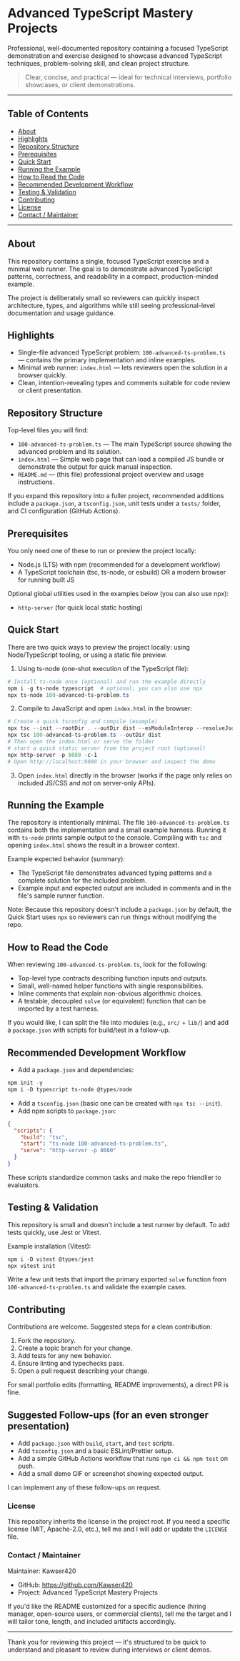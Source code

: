 # Advanced TypeScript Mastery Projects

Professional, well-documented repository containing a focused TypeScript demonstration and exercise designed to showcase advanced TypeScript techniques, problem-solving skill, and clean project structure.

> Clear, concise, and practical — ideal for technical interviews, portfolio showcases, or client demonstrations.

---

## Table of Contents

- [About](#about)
- [Highlights](#highlights)
- [Repository Structure](#repository-structure)
- [Prerequisites](#prerequisites)
- [Quick Start](#quick-start)
- [Running the Example](#running-the-example)
- [How to Read the Code](#how-to-read-the-code)
- [Recommended Development Workflow](#recommended-development-workflow)
- [Testing & Validation](#testing--validation)
- [Contributing](#contributing)
- [License](#license)
- [Contact / Maintainer](#contact--maintainer)

---

## About

This repository contains a single, focused TypeScript exercise and a minimal web runner. The goal is to demonstrate advanced TypeScript patterns, correctness, and readability in a compact, production-minded example.

The project is deliberately small so reviewers can quickly inspect architecture, types, and algorithms while still seeing professional-level documentation and usage guidance.

## Highlights

- Single-file advanced TypeScript problem: `100-advanced-ts-problem.ts` — contains the primary implementation and inline examples.
- Minimal web runner: `index.html` — lets reviewers open the solution in a browser quickly.
- Clean, intention-revealing types and comments suitable for code review or client presentation.

## Repository Structure

Top-level files you will find:

- `100-advanced-ts-problem.ts` — The main TypeScript source showing the advanced problem and its solution.
- `index.html` — Simple web page that can load a compiled JS bundle or demonstrate the output for quick manual inspection.
- `README.md` — (this file) professional project overview and usage instructions.

If you expand this repository into a fuller project, recommended additions include a `package.json`, a `tsconfig.json`, unit tests under a `tests/` folder, and CI configuration (GitHub Actions).

## Prerequisites

You only need one of these to run or preview the project locally:

- Node.js (LTS) with npm (recommended for a development workflow)
- A TypeScript toolchain (tsc, ts-node, or esbuild) OR a modern browser for running built JS

Optional global utilities used in the examples below (you can also use npx):

- `http-server` (for quick local static hosting)

## Quick Start

There are two quick ways to preview the project locally: using Node/TypeScript tooling, or using a static file preview.

1. Using ts-node (one-shot execution of the TypeScript file):

```powershell
# Install ts-node once (optional) and run the example directly
npm i -g ts-node typescript  # optional; you can also use npx
npx ts-node 100-advanced-ts-problem.ts
```

2. Compile to JavaScript and open `index.html` in the browser:

```powershell
# Create a quick tsconfig and compile (example)
npx tsc --init --rootDir . --outDir dist --esModuleInterop --resolveJsonModule --lib es2020,dom --target es2020
npx tsc 100-advanced-ts-problem.ts --outDir dist
# Then open the index.html or serve the folder
# start a quick static server from the project root (optional)
npx http-server -p 8080 -c-1
# Open http://localhost:8080 in your browser and inspect the demo
```

3. Open `index.html` directly in the browser (works if the page only relies on included JS/CSS and not on server-only APIs).

## Running the Example

The repository is intentionally minimal. The file `100-advanced-ts-problem.ts` contains both the implementation and a small example harness. Running it with `ts-node` prints sample output to the console. Compiling with `tsc` and opening `index.html` shows the result in a browser context.

Example expected behavior (summary):

- The TypeScript file demonstrates advanced typing patterns and a complete solution for the included problem.
- Example input and expected output are included in comments and in the file's sample runner function.

Note: Because this repository doesn't include a `package.json` by default, the Quick Start uses `npx` so reviewers can run things without modifying the repo.

## How to Read the Code

When reviewing `100-advanced-ts-problem.ts`, look for the following:

- Top-level type contracts describing function inputs and outputs.
- Small, well-named helper functions with single responsibilities.
- Inline comments that explain non-obvious algorithmic choices.
- A testable, decoupled `solve` (or equivalent) function that can be imported by a test harness.

If you would like, I can split the file into modules (e.g., `src/` + `lib/`) and add a `package.json` with scripts for build/test in a follow-up.

## Recommended Development Workflow

- Add a `package.json` and dependencies:

```powershell
npm init -y
npm i -D typescript ts-node @types/node
```

- Add a `tsconfig.json` (basic one can be created with `npx tsc --init`).
- Add npm scripts to `package.json`:

```json
{
  "scripts": {
    "build": "tsc",
    "start": "ts-node 100-advanced-ts-problem.ts",
    "serve": "http-server -p 8080"
  }
}
```

These scripts standardize common tasks and make the repo friendlier to evaluators.

## Testing & Validation

This repository is small and doesn't include a test runner by default. To add tests quickly, use Jest or Vitest.

Example installation (Vitest):

```powershell
npm i -D vitest @types/jest
npx vitest init
```

Write a few unit tests that import the primary exported `solve` function from `100-advanced-ts-problem.ts` and validate the example cases.

## Contributing

Contributions are welcome. Suggested steps for a clean contribution:

1. Fork the repository.
2. Create a topic branch for your change.
3. Add tests for any new behavior.
4. Ensure linting and typechecks pass.
5. Open a pull request describing your change.

For small portfolio edits (formatting, README improvements), a direct PR is fine.

## Suggested Follow-ups (for an even stronger presentation)

- Add `package.json` with `build`, `start`, and `test` scripts.
- Add `tsconfig.json` and a basic ESLint/Prettier setup.
- Add a simple GitHub Actions workflow that runs `npm ci && npm test` on push.
- Add a small demo GIF or screenshot showing expected output.

I can implement any of these follow-ups on request.

### License

This repository inherits the license in the project root. If you need a specific license (MIT, Apache-2.0, etc.), tell me and I will add or update the `LICENSE` file.

### Contact / Maintainer

Maintainer: Kawser420

- GitHub: https://github.com/Kawser420
- Project: Advanced TypeScript Mastery Projects

If you'd like the README customized for a specific audience (hiring manager, open-source users, or commercial clients), tell me the target and I will tailor tone, length, and included artifacts accordingly.

---

Thank you for reviewing this project — it's structured to be quick to understand and pleasant to review during interviews or client demos.
